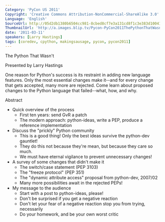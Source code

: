 ```yaml
---
Category: 'PyCon US 2011'
Copyright: 'Creative Commons Attribution-NonCommercial-ShareAlike 3.0'
Language: 'English'
SourceUrl: http://05d2db1380b6504cc981-8cbed8cf7e3a131cd8f1c3e383d10041.r93.cf2.rackcdn.com/pycon-us-2011/406_the-python-that-wasn-t.mp4
ThumbnailUrl: 'http://a.images.blip.tv/Pycon-PyCon2011ThePythonThatWasnt367.png'
date: '2011-03-11'
speakers: [Larry Hastings]
tags: [coredev, cpython, makingsausage, pycon, pycon2011]
---
```

The Python That Wasn't

Presented by Larry Hastings

One reason for Python's success is its restraint in adding new language
features. Only the most essential changes make it--and for every change that
gets accepted, many more are rejected. Come learn about proposed changes to
the Python language that failed--what, how, and why.

Abstract

  * Quick overview of the process 
    * First ten years: send GvR a patch 
    * The modern approach: python-ideas, write a PEP, produce a reference implementation 
  * Discuss the "prickly" Python community 
    * This is a good thing! Only the best ideas survive the python-dev gauntlet! 
    * They do this not because they're mean, but because they care so much. 
    * We must have eternal vigilance to prevent unnecessary changes! 
  * A survey of some changes that didn't make it 
    * The switch/case statement (PEP 3103) 
    * The "freeze protocol" (PEP 351) 
    * The "dynamic attribute access" proposal from python-dev, 2007/02 
    * Many more possibilities await in the rejected PEPs! 
  * My message to the audience 
    * Start with a post to python-ideas, please! 
    * Don't be surprised if you get a negative reaction 
    * Don't let your fear of a negative reaction stop you from trying, necessarily 
    * Do your homework, and be your own worst critic 

